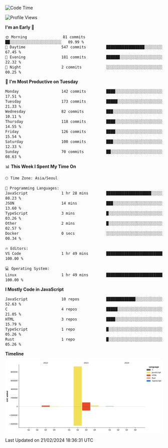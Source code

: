 <!--START_SECTION:waka-->
![Code Time](http://img.shields.io/badge/Code%20Time-47%20hrs%2040%20mins-blue)

![Profile Views](http://img.shields.io/badge/Profile%20Views-4-blue)

**I'm an Early 🐤** 

```text
🌞 Morning                81 commits          ██░░░░░░░░░░░░░░░░░░░░░░░   09.99 % 
🌆 Daytime                547 commits         █████████████████░░░░░░░░   67.45 % 
🌃 Evening                181 commits         ██████░░░░░░░░░░░░░░░░░░░   22.32 % 
🌙 Night                  2 commits           ░░░░░░░░░░░░░░░░░░░░░░░░░   00.25 % 
```
📅 **I'm Most Productive on Tuesday** 

```text
Monday                   142 commits         ████░░░░░░░░░░░░░░░░░░░░░   17.51 % 
Tuesday                  173 commits         █████░░░░░░░░░░░░░░░░░░░░   21.33 % 
Wednesday                82 commits          ███░░░░░░░░░░░░░░░░░░░░░░   10.11 % 
Thursday                 118 commits         ████░░░░░░░░░░░░░░░░░░░░░   14.55 % 
Friday                   126 commits         ████░░░░░░░░░░░░░░░░░░░░░   15.54 % 
Saturday                 100 commits         ███░░░░░░░░░░░░░░░░░░░░░░   12.33 % 
Sunday                   70 commits          ██░░░░░░░░░░░░░░░░░░░░░░░   08.63 % 
```


📊 **This Week I Spent My Time On** 

```text
🕑︎ Time Zone: Asia/Seoul

💬 Programming Languages: 
JavaScript               1 hr 28 mins        ████████████████████░░░░░   80.23 % 
JSON                     14 mins             ███░░░░░░░░░░░░░░░░░░░░░░   13.60 % 
TypeScript               3 mins              █░░░░░░░░░░░░░░░░░░░░░░░░   03.26 % 
Other                    2 mins              █░░░░░░░░░░░░░░░░░░░░░░░░   02.57 % 
Docker                   0 secs              ░░░░░░░░░░░░░░░░░░░░░░░░░   00.34 % 

🔥 Editors: 
VS Code                  1 hr 49 mins        █████████████████████████   100.00 % 

💻 Operating System: 
Linux                    1 hr 49 mins        █████████████████████████   100.00 % 
```

**I Mostly Code in JavaScript** 

```text
JavaScript               10 repos            █████████████░░░░░░░░░░░░   52.63 % 
C                        4 repos             █████░░░░░░░░░░░░░░░░░░░░   21.05 % 
HTML                     3 repos             ████░░░░░░░░░░░░░░░░░░░░░   15.79 % 
TypeScript               1 repo              █░░░░░░░░░░░░░░░░░░░░░░░░   05.26 % 
Rust                     1 repo              █░░░░░░░░░░░░░░░░░░░░░░░░   05.26 % 
```



**Timeline**

![Lines of Code chart](https://raw.githubusercontent.com/project-dy/project-dy/main/assets/bar_graph.png)


 Last Updated on 21/02/2024 18:36:31 UTC
<!--END_SECTION:waka-->
